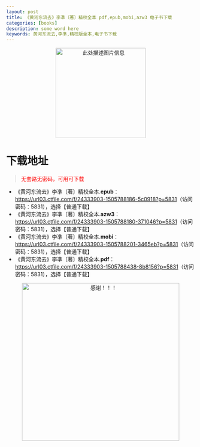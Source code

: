 ```yaml
---
layout: post
title: 《黄河东流去》李凖〔著〕精校全本 pdf,epub,mobi,azw3 电子书下载
categories: [books]
description: some word here
keywords: 黄河东流去,李凖,精校版全本,电子书下载
---
```


<div align="center"><img src="https://qweree.cn/wp-content/uploads/2025/05/hhdlq.jpg" alt="此处描述图片信息" width="240px" height="auto"></div>

# 下载地址

> <p style="color:red" >无套路无密码，可用可下载</p>

- 《黄河东流去》李凖〔著〕精校全本.**epub**：<https://url03.ctfile.com/f/24333903-1505788186-5c0918?p=5831>（访问密码：5831），选择【普通下载】
- 《黄河东流去》李凖〔著〕精校全本.**azw3**：<https://url03.ctfile.com/f/24333903-1505788180-371046?p=5831>（访问密码：5831），选择【普通下载】
- 《黄河东流去》李凖〔著〕精校全本.**mobi**：<https://url03.ctfile.com/f/24333903-1505788201-3465eb?p=5831>（访问密码：5831），选择【普通下载】
- 《黄河东流去》李凖〔著〕精校全本.**pdf**：<https://url03.ctfile.com/f/24333903-1505788438-8b8156?p=5831>（访问密码：5831），选择【普通下载】

<div align="center"><img src="https://pic.imgdb.cn/item/6707df6bd29ded1a8ce37031.gif" alt="感谢！！！" width="420px" height="auto"/></div>
